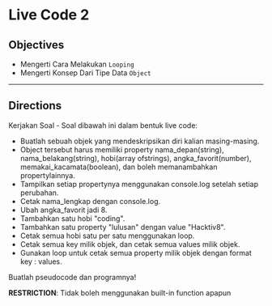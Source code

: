 # Live Code 2

## Objectives

- Mengerti Cara Melakukan `Looping`
- Mengerti Konsep Dari Tipe Data `Object`

---

## Directions

Kerjakan Soal - Soal dibawah ini dalam bentuk live code:

- Buatlah sebuah objek yang mendeskripsikan diri kalian masing-masing.
- Object tersebut harus memiliki property nama_depan(string), nama_belakang(string), hobi(array ofstrings), angka_favorit(number), memakai_kacamata(boolean), dan boleh memanambahkan propertylainnya.
- Tampilkan setiap propertynya menggunakan console.log setelah setiap perubahan.
- Cetak nama_lengkap dengan console.log.
- Ubah angka_favorit jadi 8.
- Tambahkan satu hobi "coding".
- Tambahkan satu property "lulusan" dengan value "Hacktiv8".
- Cetak semua hobi satu per satu menggunakan loop.
- Cetak semua key milik objek, dan cetak semua values milik objek.
- Gunakan loop untuk cetak semua property milik objek dengan format key : values.



Buatlah pseudocode dan programnya!

**RESTRICTION**:
Tidak boleh menggunakan built-in function apapun
